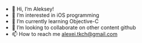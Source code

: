 - 👋 Hi, I’m Aleksey!
- 👀 I’m interested in iOS programming
- 🌱 I’m currently learning Objective-C
- 💞️ I’m looking to collaborate on other content github
- 📫 How to reach me alexei.tkch@gmail.com

<!---
alexeitkch/alexeitkch is a ✨ special ✨ repository because its `README.md` (this file) appears on your GitHub profile.
You can click the Preview link to take a look at your changes.
--->
